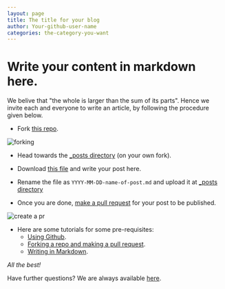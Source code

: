```yaml
---
layout: page
title: The title for your blog
author: Your-github-user-name
categories: the-category-you-want
---
```


# Write your content in markdown here.
We belive that "the whole is larger than the sum of its parts". Hence we invite each and everyone to write an article, by following the procedure given below.

* Fork [this repo](https://github.com/nybles/nybles.github.io/).

<img class="lazy" src="https://github-images.s3.amazonaws.com/help/bootcamp/Bootcamp-Fork.png" data-orignal="https://github-images.s3.amazonaws.com/help/bootcamp/Bootcamp-Fork.png" alt="forking">

* Head towards the [\_posts directory](https://github.com/nybles/nybles.github.io/tree/master/_posts) (on your own fork).
* Download [this file](https://github.com/nybles/nybles.github.io/tree/master/template.md) and write your post here.
* Rename the file as `YYYY-MM-DD-name-of-post.md` and upload it at [\_posts directory](https://github.com/nybles/nybles.github.io/tree/master/_posts)

* Once you are done, [make a pull request](https://help.github.com/articles/creating-a-pull-request-from-a-fork/) for your post to be published.

<img class="lazy" src="https://github-images.s3.amazonaws.com/help/pull_requests/recently_pushed_branch.png" data-original="https://github-images.s3.amazonaws.com/help/pull_requests/recently_pushed_branch.png" alt="create a pr">

* Here are some tutorials for some pre-requisites:
  - [Using Github](https://guides.github.com/activities/hello-world/).
  - [Forking a repo and making a pull request](https://guides.github.com/activities/forking/).
  - [Writing in Markdown](https://guides.github.com/features/mastering-markdown/).
  
*All the best!*


Have further questions? We are always available [here](https://github.com/nybles/issues).
